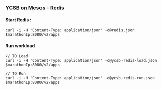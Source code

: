 
### YCSB on Mesos - Redis 

#### Start Redis :

	curl -i -H 'Content-Type: application/json' -d@redis.json $marathonIp:8080/v2/apps

#### Run workload

	// TO Load
	curl -i -H 'Content-Type: application/json' -d@ycsb-redis-load.json $marathonIp:8080/v2/apps
		
	// TO Run
	curl -i -H 'Content-Type: application/json' -d@ycsb-redis-run.json $marathonIp:8080/v2/apps
	
